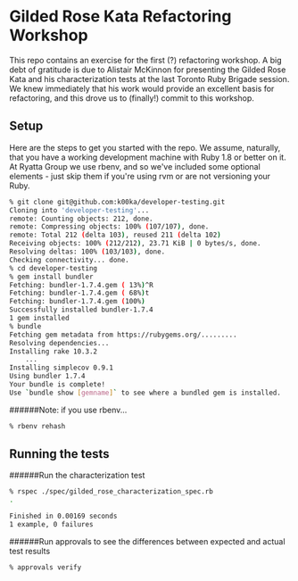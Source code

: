 Gilded Rose Kata Refactoring Workshop
=====================================

This repo contains an exercise for the first (?) refactoring workshop. A big debt of gratitude is due to Alistair McKinnon for presenting the Gilded Rose Kata and his characterization tests at the last Toronto Ruby Brigade session. We knew immediately that his work would provide an excellent basis for refactoring, and this drove us to (finally!) commit to this workshop.

Setup
-----

Here are the steps to get you started with the repo. We assume, naturally, that you have a working development machine with Ruby 1.8 or better on it. At Ryatta Group we use rbenv, and so we've included some optional elements - just skip them if you're using rvm or are not versioning your Ruby.

```sh
% git clone git@github.com:k00ka/developer-testing.git
Cloning into 'developer-testing'...
remote: Counting objects: 212, done.
remote: Compressing objects: 100% (107/107), done.
remote: Total 212 (delta 103), reused 211 (delta 102)
Receiving objects: 100% (212/212), 23.71 KiB | 0 bytes/s, done.
Resolving deltas: 100% (103/103), done.
Checking connectivity... done.
% cd developer-testing
% gem install bundler
Fetching: bundler-1.7.4.gem ( 13%)^R
Fetching: bundler-1.7.4.gem ( 68%)t
Fetching: bundler-1.7.4.gem (100%)
Successfully installed bundler-1.7.4
1 gem installed
% bundle
Fetching gem metadata from https://rubygems.org/.........
Resolving dependencies...
Installing rake 10.3.2
    ...
Installing simplecov 0.9.1
Using bundler 1.7.4
Your bundle is complete!
Use `bundle show [gemname]` to see where a bundled gem is installed.
```
######Note: if you use rbenv...
```sh
% rbenv rehash
```

Running the tests
-----------------
######Run the characterization test 
```sh
% rspec ./spec/gilded_rose_characterization_spec.rb
.

Finished in 0.00169 seconds
1 example, 0 failures
```
######Run approvals to see the differences between expected and actual test results
```sh
% approvals verify
```
